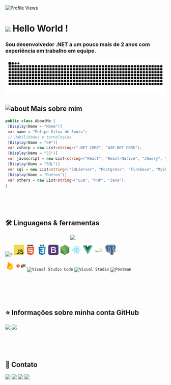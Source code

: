 ![Profile Views](http://estruyf-github.azurewebsites.net/api/VisitorHit?user=feeh-lip&repo=feeh-lip&countColorcountColor)

<h1><img src="https://emojis.slackmojis.com/emojis/images/1531849430/4246/blob-sunglasses.gif?1531849430" width="30"/> Hello World ! </h1>


### Sou desenvolvedor .NET a um pouco mais de 2 anos com experiência em trabalho em equipe.

![Snake animation](https://github.com/GuillaumeFalourd/GuillaumeFalourd/blob/output/github-contribution-grid-snake.svg)

[//]: <Usado como referencia o perfil do GuillaumeFalourd: https://github.com/GuillaumeFalourd>

## <img width="45" alt="about" src="https://raw.github.com/elizarov/elizarov/master/about.png"> Mais sobre mim

```csharp
public class AboutMe {
 [Display(Name = "Nome")]
 var name = "Felipe Silva de Souza";
 // Habilidades e tecnologias
 [Display(Name = "C#")]
 var csharp = new List<string>(".NET CORE", "ASP.NET CORE");
 [Display(Name = "JS")]
 var javascript = new List<string>("React", "React-Native", "JQuery", "Node.Js");
 [Display(Name = "SQL")]
 var sql = new List<string>("SQLServer", "Postgress", "Firebase", "MySQL");
 [Display(Name = "Outros")]
 var others = new List<string>("Lua", "PHP", "Java");
}
```

<br/>
<br/>
<br/>

## 🛠 Linguagens & ferramentas
<img align="right" width="300" src="https://i2.wp.com/allhtaccess.info/wp-content/uploads/2018/03/programming.gif?fit=1281%2C716&ssl=1" />
<br/>

<code><img height="32" src="https://seeklogo.com/images/C/c-sharp-c-logo-02F17714BA-seeklogo.com.png" alt="c"/></code>
<code><img height="32" src="https://raw.githubusercontent.com/github/explore/80688e429a7d4ef2fca1e82350fe8e3517d3494d/topics/javascript/javascript.png" alt="Javascript"/></code>
<code><img height="32" src="https://raw.githubusercontent.com/github/explore/80688e429a7d4ef2fca1e82350fe8e3517d3494d/topics/html/html.png" alt="HTML5"/></code>
<code><img height="32" src="https://raw.githubusercontent.com/github/explore/80688e429a7d4ef2fca1e82350fe8e3517d3494d/topics/css/css.png" alt="CSS"/></code>
<code><img height="32" src="https://raw.githubusercontent.com/github/explore/80688e429a7d4ef2fca1e82350fe8e3517d3494d/topics/bootstrap/bootstrap.png" alt="Bootstrap"/></code>
<code><img height="32" src="https://raw.githubusercontent.com/github/explore/80688e429a7d4ef2fca1e82350fe8e3517d3494d/topics/nodejs/nodejs.png" alt="Nodejs"/></code>
<code><img height="32" src="https://raw.githubusercontent.com/github/explore/80688e429a7d4ef2fca1e82350fe8e3517d3494d/topics/react/react.png" alt="React"/></code>
<code><img height="32" src="https://raw.githubusercontent.com/github/explore/80688e429a7d4ef2fca1e82350fe8e3517d3494d/topics/vue/vue.png" alt="Angular"/></code>
<code><img height="32" src="https://raw.githubusercontent.com/github/explore/80688e429a7d4ef2fca1e82350fe8e3517d3494d/topics/mysql/mysql.png" alt="MySQL"/></code>
<code><img height="32" src="https://raw.githubusercontent.com/github/explore/80688e429a7d4ef2fca1e82350fe8e3517d3494d/topics/postgresql/postgresql.png" alt="PostegreSQL"/></code>

<code><img height="30" src="https://raw.githubusercontent.com/github/explore/80688e429a7d4ef2fca1e82350fe8e3517d3494d/topics/firebase/firebase.png"></code>
<code><img height="30" src="https://raw.githubusercontent.com/github/explore/80688e429a7d4ef2fca1e82350fe8e3517d3494d/topics/git/git.png"></code>
<code><img height="32" src="https://user-images.githubusercontent.com/674621/71187801-14e60a80-2280-11ea-94c9-e56576f76baf.png" alt="Visual Studio Code"/></code>
<code><img height="32" src="https://upload.wikimedia.org/wikipedia/commons/thumb/c/cd/Visual_Studio_2017_Logo.svg/1200px-Visual_Studio_2017_Logo.svg.png" alt="Visual Studio"/></code>
<code><img height="32" src="https://seeklogo.com/images/P/postman-logo-F43375A2EB-seeklogo.com.png" alt="Postman"/></code>  


<br/>
<br/>
<br/>
<br/>



## ⭐ Informações sobre minha conta GitHub
  
<!-- <p align="center">
<a href="https://github.com/feeh-lip">
  <img height="180em" src="https://github-readme-streak-stats.herokuapp.com/?user=feeh-lip&theme=tokyonight"/>
</a>
</p> -->

<p align="left">
<a href="https://github.com/feeh-lip">
  <img height="180em" src="https://github-readme-stats.vercel.app/api/?username=feeh-lip&theme=default&count_private=true&show_icons=true"/>
  <img height="180em" src="https://github-readme-stats.vercel.app/api/top-langs/?username=feeh-lip&theme=default&layout=compact&langs_count=8"/>
</a>
</p>

<br/>
<br/>
<br/>

##   🤝 Contato
<a href="mailto:BrenoSilvaFortunato@gmail.com"><img src="https://img.shields.io/badge/Gmail-D14836?style=for-the-badge&logo=gmail&logoColor=white"/></a>
<a href="https://www.linkedin.com/in/breno-silva-fortunato/"><img src="https://img.shields.io/badge/LinkedIn-0077B5?style=for-the-badge&logo=linkedin&logoColor=white"/></a>
<a href="https://github.com/YatoEbisu"><img src="https://img.shields.io/badge/GitHub-100000?style=for-the-badge&logo=github&logoColor=white"/></a>
<a href="https://api.whatsapp.com/send?text=Olá&phone=+5534991794987"><img src="https://img.shields.io/badge/WhatsApp-25D366?style=for-the-badge&logo=whatsapp&logoColor=white"/></a>




